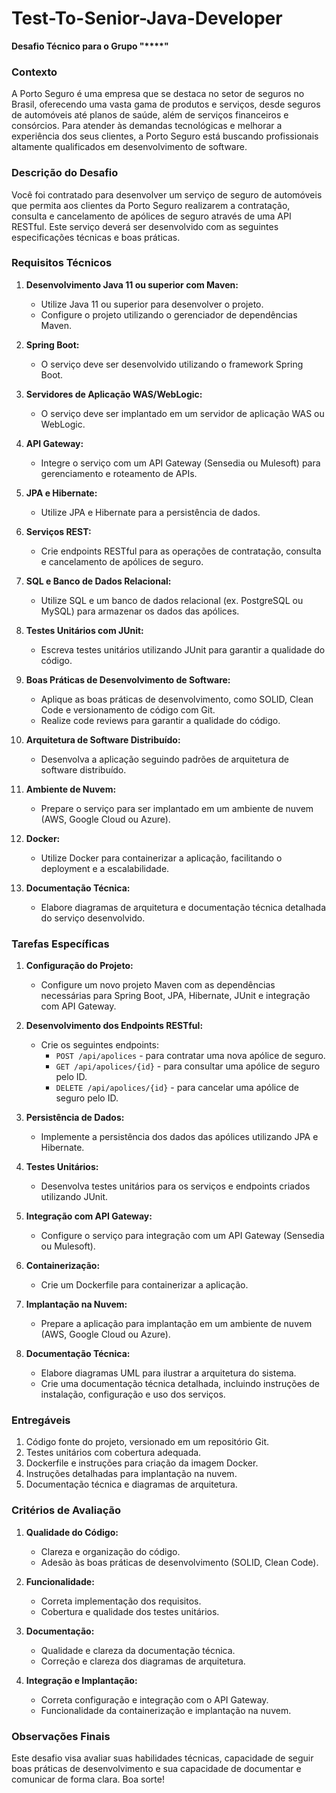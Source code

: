 # Test-To-Senior-Java-Developer

**Desafio Técnico para o Grupo "****"**

### Contexto
A Porto Seguro é uma empresa que se destaca no setor de seguros no Brasil, oferecendo uma vasta gama de produtos e serviços, desde seguros de automóveis até planos de saúde, além de serviços financeiros e consórcios. Para atender às demandas tecnológicas e melhorar a experiência dos seus clientes, a Porto Seguro está buscando profissionais altamente qualificados em desenvolvimento de software.

### Descrição do Desafio
Você foi contratado para desenvolver um serviço de seguro de automóveis que permita aos clientes da Porto Seguro realizarem a contratação, consulta e cancelamento de apólices de seguro através de uma API RESTful. Este serviço deverá ser desenvolvido com as seguintes especificações técnicas e boas práticas.

### Requisitos Técnicos

1. **Desenvolvimento Java 11 ou superior com Maven:**
   - Utilize Java 11 ou superior para desenvolver o projeto.
   - Configure o projeto utilizando o gerenciador de dependências Maven.

2. **Spring Boot:**
   - O serviço deve ser desenvolvido utilizando o framework Spring Boot.

3. **Servidores de Aplicação WAS/WebLogic:**
   - O serviço deve ser implantado em um servidor de aplicação WAS ou WebLogic.

4. **API Gateway:**
   - Integre o serviço com um API Gateway (Sensedia ou Mulesoft) para gerenciamento e roteamento de APIs.

5. **JPA e Hibernate:**
   - Utilize JPA e Hibernate para a persistência de dados.

6. **Serviços REST:**
   - Crie endpoints RESTful para as operações de contratação, consulta e cancelamento de apólices de seguro.

7. **SQL e Banco de Dados Relacional:**
   - Utilize SQL e um banco de dados relacional (ex. PostgreSQL ou MySQL) para armazenar os dados das apólices.

8. **Testes Unitários com JUnit:**
   - Escreva testes unitários utilizando JUnit para garantir a qualidade do código.

9. **Boas Práticas de Desenvolvimento de Software:**
   - Aplique as boas práticas de desenvolvimento, como SOLID, Clean Code e versionamento de código com Git.
   - Realize code reviews para garantir a qualidade do código.

10. **Arquitetura de Software Distribuído:**
    - Desenvolva a aplicação seguindo padrões de arquitetura de software distribuído.

11. **Ambiente de Nuvem:**
    - Prepare o serviço para ser implantado em um ambiente de nuvem (AWS, Google Cloud ou Azure).

12. **Docker:**
    - Utilize Docker para containerizar a aplicação, facilitando o deployment e a escalabilidade.

13. **Documentação Técnica:**
    - Elabore diagramas de arquitetura e documentação técnica detalhada do serviço desenvolvido.

### Tarefas Específicas

1. **Configuração do Projeto:**
   - Configure um novo projeto Maven com as dependências necessárias para Spring Boot, JPA, Hibernate, JUnit e integração com API Gateway.

2. **Desenvolvimento dos Endpoints RESTful:**
   - Crie os seguintes endpoints:
     - `POST /api/apolices` - para contratar uma nova apólice de seguro.
     - `GET /api/apolices/{id}` - para consultar uma apólice de seguro pelo ID.
     - `DELETE /api/apolices/{id}` - para cancelar uma apólice de seguro pelo ID.

3. **Persistência de Dados:**
   - Implemente a persistência dos dados das apólices utilizando JPA e Hibernate.

4. **Testes Unitários:**
   - Desenvolva testes unitários para os serviços e endpoints criados utilizando JUnit.

5. **Integração com API Gateway:**
   - Configure o serviço para integração com um API Gateway (Sensedia ou Mulesoft).

6. **Containerização:**
   - Crie um Dockerfile para containerizar a aplicação.

7. **Implantação na Nuvem:**
   - Prepare a aplicação para implantação em um ambiente de nuvem (AWS, Google Cloud ou Azure).

8. **Documentação Técnica:**
   - Elabore diagramas UML para ilustrar a arquitetura do sistema.
   - Crie uma documentação técnica detalhada, incluindo instruções de instalação, configuração e uso dos serviços.

### Entregáveis

1. Código fonte do projeto, versionado em um repositório Git.
2. Testes unitários com cobertura adequada.
3. Dockerfile e instruções para criação da imagem Docker.
4. Instruções detalhadas para implantação na nuvem.
5. Documentação técnica e diagramas de arquitetura.

### Critérios de Avaliação

1. **Qualidade do Código:**
   - Clareza e organização do código.
   - Adesão às boas práticas de desenvolvimento (SOLID, Clean Code).

2. **Funcionalidade:**
   - Correta implementação dos requisitos.
   - Cobertura e qualidade dos testes unitários.

3. **Documentação:**
   - Qualidade e clareza da documentação técnica.
   - Correção e clareza dos diagramas de arquitetura.

4. **Integração e Implantação:**
   - Correta configuração e integração com o API Gateway.
   - Funcionalidade da containerização e implantação na nuvem.

### Observações Finais
Este desafio visa avaliar suas habilidades técnicas, capacidade de seguir boas práticas de desenvolvimento e sua capacidade de documentar e comunicar de forma clara. Boa sorte!
